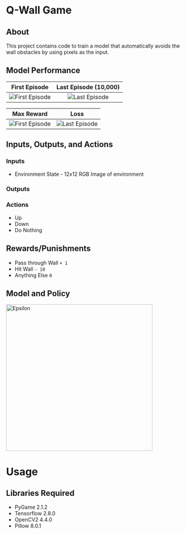 # Q-Wall Game


## About

This project contains code to train a model that automatically avoids the wall obstacles by using pixels as the input. 
  

## Model Performance  


First Episode           |  Last Episode (10,000)
:-------------------------:|:-------------------------:
![First Episode](https://github.com/mattaadams/RL_Wall_Game/blob/master/assets/Wall_Game_Ep0.gif)  |  ![Last Episode](https://github.com/mattaadams/RL_Wall_Game/blob/master/assets/Wall_Game.gif)



Max Reward        | Loss
:-------------------------:|:-------------------------:
![First Episode](https://github.com/mattaadams/RL_Wall_Game/blob/master/assets/Max_Reward.png)  |  ![Last Episode](https://github.com/mattaadams/RL_Wall_Game/blob/master/assets/Loss.png)





## Inputs, Outputs, and Actions
  
### Inputs
 - Environment State - 12x12 RGB Image of environment

### Outputs

### Actions
 -  Up
 -  Down
 -  Do Nothing

## Rewards/Punishments
 
 -  Pass through Wall `+ 1` 
 -  Hit Wall  `- 10`
 -  Anything Else `0`
  

## Model and Policy


<img src="https://github.com/mattaadams/RL_Wall_Game/blob/master/assets/Epsilon.png" alt="Epsilon" width="400"/>


# Usage

## Libraries Required

- PyGame 2.1.2
- Tensorflow 2.8.0
- OpenCV2 4.4.0
- Pillow 8.0.1


